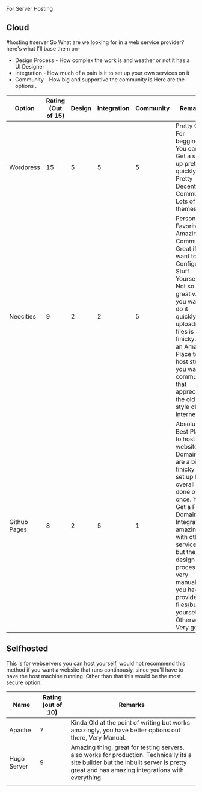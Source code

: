 For Server Hosting
## Cloud
#hosting #server 
So What are we looking for in a web service provider?
here's what I'll base them on-
- Design Process - How complex the work is and weather or not it has a UI Designer
- Integration - How much of a pain is it to set up your own services on it
- Community - How big and supportive the community is
Here are the options
.   

| Option       | Rating (Out of 15) | Design | Integration | Community | Remarks                                                                                                                                                                                                                                                                                        |
| ------------ | ------------------ | ------ | ----------- | --------- | ---------------------------------------------------------------------------------------------------------------------------------------------------------------------------------------------------------------------------------------------------------------------------------------------- |
| Wordpress    | 15                 | 5      | 5           | 5         | Pretty Good For begginers, You can Get a site up pretty quickly, Pretty Decent Community, Lots of themes                                                                                                                                                                                       |
| Neocities    | 9                  | 2      | 2           | 5         | Personal Favorite, Amazing Community, Great if you want to Configure Stuff Yourself, Not so great when you want to do it quickly, uploading files is finicky. But an Amazing Place to host stuff if you want  community that appreciates the old style of internet                             |
| Github Pages | 8                  | 2      | 5           | 1         | Absolute Best Place to host your website, Domains are a bit finicky to set up but overall its done only once. You Get a Free Domain too. Integrates amazingly with other services but the design process is very manual and you have to provide the files/build yourself. Otherwise Very good. |

## Selfhosted
This is for webservers you can host yourself, would not recommend this method if you want a website that runs continously, since you'll have to have the host machine running. Other than that this would be the most secure option.

| Name        | Rating (out of 10) | Remarks                                                                                                                                                                                 |
| ----------- | ------------------ | --------------------------------------------------------------------------------------------------------------------------------------------------------------------------------------- |
| Apache      | 7                  | Kinda Old at the point of writing but works amazingly, you have better options out there, Very Manual.                                                                                  |
| Hugo Server | 9                  | Amazing thing, great for testing servers, also works for production. Technically its a site builder but the inbuilt server is pretty great and has amazing integrations with everything |
|             |                    |                                                                                                                                                                                         |



